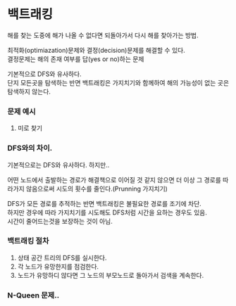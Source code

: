 # 백트래킹
해를 찾는 도중에 해가 나올 수 없다면 되돌아가서 다시 해를 찾아가는 방법.

최적화(optimiazation)문제와 결정(decision)문제를 해결할 수 있다.<br>
결정문제는 해의 존재 여부를 답(yes or no)하는 문제

기본적으로 DFS와 유사하다.<br>
단지 모든곳을 탐색하는 반면 백트래킹은 가지치기와 함께하여 해의 가능성이 없는 곳은 탐색하지 않는다.

### 문제 예시
1. 미로 찾기

### DFS와의 차이.
기본적으로는 DFS와 유사하다. 하지만..

어떤 노드에서 출발하는 경로가 해결책으로 이어질 것 같지 않으면 더 이상 그 경로를 따라가지 않음으로써 시도의 횟수를 줄인다.(Prunning 가지치기)

DFS가 모든 경로를 추적하는 반면 백트래킹은 불필요한 경로를 조기에 차단.<br>
하지만 경우에 따라 가지치기를 시도해도 DFS처럼 시간을 요하는 경우도 있음.<br>
시간이 줄어드는것을 보장하는 것이 아님.

### 백트래킹 절차
1. 상태 공간 트리의 DFS를 실시한다.
2. 각 노드가 유망한지를 점검한다.
3. 노드가 유망하디 않다면 그 노드의 부모노드로 돌아가서 검색을 계속한다.

### N-Queen 문제..
